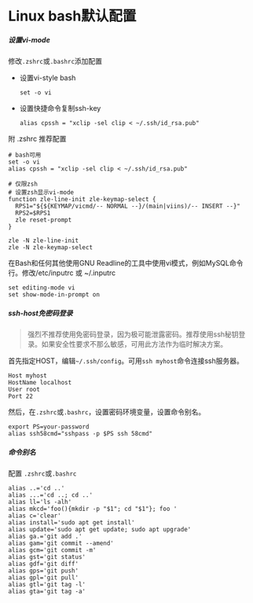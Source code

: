 # Linux bash默认配置


##### 设置vi-mode

修改`.zshrc`或`.bashrc`添加配置

* 设置vi-style bash

  `set -o vi`

* 设置快捷命令复制ssh-key

  `alias cpssh = "xclip -sel clip < ~/.ssh/id_rsa.pub"`


附 .zshrc 推荐配置
```
# bash可用
set -o vi
alias cpssh = "xclip -sel clip < ~/.ssh/id_rsa.pub"

# 仅限zsh
# 设置zsh显示vi-mode
function zle-line-init zle-keymap-select {
  RPS1="${${KEYMAP/vicmd/-- NORMAL --}/(main|viins)/-- INSERT --}"
  RPS2=$RPS1
  zle reset-prompt
}

zle -N zle-line-init
zle -N zle-keymap-select
```

在Bash和任何其他使用GNU Readline的工具中使用vi模式，例如MySQL命令行。修改/etc/inputrc 或 ~/.inputrc

```
set editing-mode vi
set show-mode-in-prompt on
```

##### ssh-host免密码登录

  > 强烈不推荐使用免密码登录，因为极可能泄露密码。推荐使用ssh秘钥登录。如果安全性要求不那么敏感，可用此方法作为临时解决方案。

  首先指定HOST，编辑`~/.ssh/config`。可用`ssh myhost`命令连接ssh服务器。
  ```
  Host myhost
  HostName localhost
  User root
  Port 22
  ```

  然后，在`.zshrc`或`.bashrc`，设置密码环境变量，设置命令别名。
  ```
  export PS=your-password
  alias ssh58cmd="sshpass -p $PS ssh 58cmd"
  ```

##### 命令别名
  配置 `.zshrc`或`.bashrc`
  ```
  alias ..='cd ..'
  alias ...='cd ..; cd ..'
  alias ll='ls -alh'
  alias mkcd='foo(){mkdir -p "$1"; cd "$1"}; foo '
  alias c='clear'
  alias install='sudo apt get install'
  alias update='sudo apt get update; sudo apt upgrade'
  alias ga.='git add .'
  alias gam='git commit --amend'
  alias gcm='git commit -m'
  alias gst='git status'
  alias gdf='git diff'
  alias gps='git push'
  alias gpl='git pull'
  alias gtl='git tag -l'
  alias gta='git tag -a'
  ```
